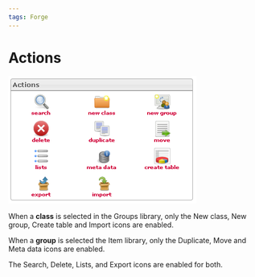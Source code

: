 ```yaml
---
tags: Forge
---
```


Actions
=======

![](resources/groups-actions.png)

When a **class** is selected in the Groups library, only the New class, New group, Create table and Import icons are enabled.

When a **group** is selected the Item library, only the Duplicate, Move and Meta data icons are enabled.

The Search, Delete, Lists, and Export icons are enabled for both.

